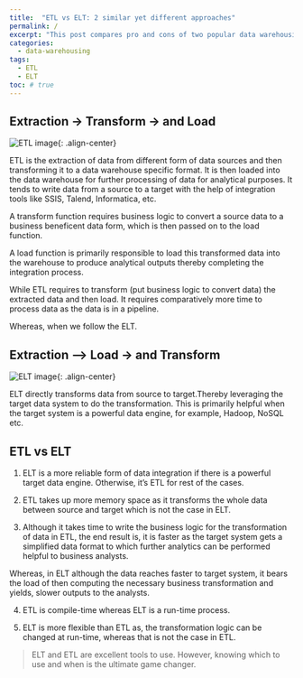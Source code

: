```yaml
---
title:  "ETL vs ELT: 2 similar yet different approaches"
permalink: /
excerpt: "This post compares pro and cons of two popular data warehousing concepts of ETL and ELT"
categories:
  - data-warehousing
tags:
  - ETL
  - ELT
toc: # true
---
```


## Extraction -> Transform -> and Load
![ETL image](https://media.licdn.com/dms/image/C4D12AQG4MlWhwTYEVA/article-inline_image-shrink_1500_2232/0?e=2122351200&v=beta&t=X1pUP51KJk3ABwH-udY7ycKp6hu2Pj2Ix6CSR60cF50){: .align-center}

﻿ETL is the extraction of data from different form of data sources and then transforming it to a data warehouse specific format. It is then loaded into the data warehouse for further processing of data for analytical purposes. It tends to write data from a source to a target with the help of integration tools like SSIS, Talend, Informatica, etc.

A transform function requires business logic to convert a source data to a business beneficent data form, which is then passed on to the load function.

A load function is primarily responsible to load this transformed data into the warehouse to produce analytical outputs thereby completing the integration process.

While ETL requires to transform (put business logic to convert data) the extracted data and then load. It requires comparatively more time to process data as the data is in a pipeline.

Whereas, when we follow the ELT.

## Extraction –> Load -> and Transform
![ELT image](https://media.licdn.com/dms/image/C4D12AQFdRgDHRZ5ccg/article-inline_image-shrink_1000_1488/0?e=2122351200&v=beta&t=ZHHzQiD5KPnQJzupSih2klIWAdcgOoUhLbxN3bWk7Is){: .align-center}

ELT directly transforms data from source to target.Thereby leveraging the target data system to do the transformation. This is primarily helpful when the target system is a powerful data engine, for example, Hadoop, NoSQL etc.

## ETL vs ELT

1. ELT is a more reliable form of data integration if there is a powerful target data engine. Otherwise, it’s ETL for rest of the cases.

2. ETL takes up more memory space as it transforms the whole data between source and target which is not the case in ELT.

3. Although it takes time to write the business logic for the transformation of data in ETL, the end result is, it is faster as the target system gets a simplified data format to which further analytics can be performed helpful to business analysts.

Whereas, in ELT although the data reaches faster to target system, it bears the load of then computing the necessary business transformation and yields, slower outputs to the analysts.

4. ETL is compile-time whereas ELT is a run-time process.

5. ELT is more flexible than ETL as, the transformation logic can be changed at run-time, whereas that is not the case in ETL.

> ELT and ETL are excellent tools to use. However, knowing which to use and when is the ultimate game changer.